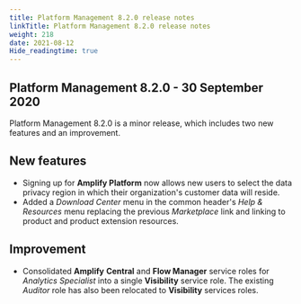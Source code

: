 ```yaml
---
title: Platform Management 8.2.0 release notes
linkTitle: Platform Management 8.2.0 release notes
weight: 218
date: 2021-08-12
Hide_readingtime: true
---
```


## Platform Management 8.2.0 - 30 September 2020

Platform Management 8.2.0 is a minor release, which includes two new features and an improvement.

## New features

* Signing up for **Amplify Platform** now allows new users to select the data privacy region in which their organization's customer data will reside.
* Added a _Download Center_ menu in the common header's _Help & Resources_ menu replacing the previous _Marketplace_ link and linking to product and product extension resources.

## Improvement

* Consolidated **Amplify** **Central** and **Flow Manager** service roles for _Analytics Specialist_ into a single **Visibility** service role. The existing _Auditor_ role has also been relocated to **Visibility** services roles.
